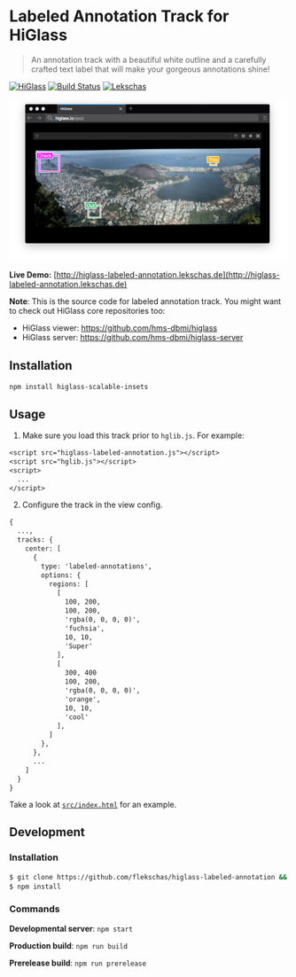 # Labeled Annotation Track for HiGlass

> An annotation track with a beautiful white outline and a carefully crafted text label that will make your gorgeous annotations shine!

[![HiGlass](https://img.shields.io/badge/higlass-rocks-red.svg?colorB=ee82ee)](http://higlass.io)
[![Build Status](https://img.shields.io/travis/flekschas/higlass-scalable-insets/master.svg?colorB=ffa500)](https://travis-ci.org/flekschas/higlass-labeled-annotation)
[![Lekschas](https://img.shields.io/badge/demo-awesome-red.svg?colorB=3cb371)](http://higlass-labeled-annotation.lekschas.de/)

![HiGlass with a labeled annotation](/teaser.jpg?raw=true "Look at that wonderful labeled annotation. Isn't it a beauty?")

**Live Demo:** [http://higlass-labeled-annotation.lekschas.de](http://higlass-labeled-annotation.lekschas.de)

**Note**: This is the source code for labeled annotation track. You might want to check out HiGlass core repositories too:

- HiGlass viewer: https://github.com/hms-dbmi/higlass
- HiGlass server: https://github.com/hms-dbmi/higlass-server

## Installation

```
npm install higlass-scalable-insets
```

## Usage

1. Make sure you load this track prior to `hglib.js`. For example:

```
<script src="higlass-labeled-annotation.js"></script>
<script src="hglib.js"></script>
<script>
  ...
</script>
```

2. Configure the track in the view config.

```
{
  ...,
  tracks: {
    center: [
      {
        type: 'labeled-annotations',
        options: {
          regions: [
            [
              100, 200,
              100, 200,
              'rgba(0, 0, 0, 0)',
              'fuchsia',
              10, 10,
              'Super'
            ],
            [
              300, 400
              100, 200,
              'rgba(0, 0, 0, 0)',
              'orange',
              10, 10,
              'cool'
            ],
          ]
        },
      },
      ...
    ]
  }
}
```

Take a look at [`src/index.html`](src/index.html) for an example.

## Development

### Installation

```bash
$ git clone https://github.com/flekschas/higlass-labeled-annotation && higlass-labeled-annotation
$ npm install
```

### Commands

**Developmental server**: `npm start`

**Production build**: `npm run build`

**Prerelease build**: `npm run prerelease`

